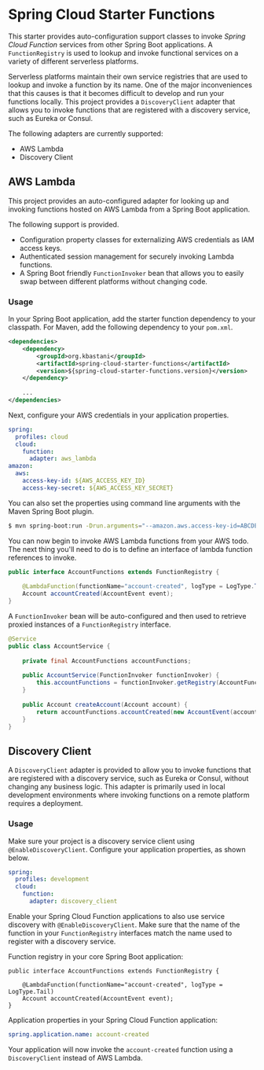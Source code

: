 # Spring Cloud Starter Functions

This starter provides auto-configuration support classes to invoke _Spring Cloud Function_ services from other Spring Boot applications. A `FunctionRegistry` is used to lookup and invoke functional services on a variety of different serverless platforms.

Serverless platforms maintain their own service registries that are used to lookup and invoke a function by its name. One of the major inconveniences that this causes is that it becomes difficult to develop and run your functions locally. This project provides a `DiscoveryClient` adapter that allows you to invoke functions that are registered with a discovery service, such as Eureka or Consul.

The following adapters are currently supported:

- AWS Lambda
- Discovery Client

## AWS Lambda

This project provides an auto-configured adapter for looking up and invoking functions hosted on AWS Lambda from a Spring Boot application.

The following support is provided.

* Configuration property classes for externalizing AWS credentials as IAM access keys.
* Authenticated session management for securely invoking Lambda functions.
* A Spring Boot friendly `FunctionInvoker` bean that allows you to easily swap between different platforms without changing code.

### Usage

In your Spring Boot application, add the starter function dependency to your classpath. For Maven, add the following dependency to your `pom.xml`.

```xml
<dependencies>
    <dependency>
        <groupId>org.kbastani</groupId>
        <artifactId>spring-cloud-starter-functions</artifactId>
        <version>${spring-cloud-starter-functions.version}</version>
    </dependency>
    
    ...
</dependencies>
```

Next, configure your AWS credentials in your application properties.

```yaml
spring:
  profiles: cloud
  cloud:
    function:
      adapter: aws_lambda
amazon:
  aws:
    access-key-id: ${AWS_ACCESS_KEY_ID}
    access-key-secret: ${AWS_ACCESS_KEY_SECRET}
```

You can also set the properties using command line arguments with the Maven Spring Boot plugin.

```bash
$ mvn spring-boot:run -Drun.arguments="--amazon.aws.access-key-id=ABCDEFG,--amazon.aws.access-key-secret=ZYXKGFWG"
```

You can now begin to invoke AWS Lambda functions from your AWS todo. The next thing you'll need to do is to define an interface of lambda function references to invoke.

```java
public interface AccountFunctions extends FunctionRegistry {
    
    @LambdaFunction(functionName="account-created", logType = LogType.Tail)
    Account accountCreated(AccountEvent event);
}
```

A `FunctionInvoker` bean will be auto-configured and then used to retrieve proxied instances of a `FunctionRegistry` interface.

```java
@Service
public class AccountService {
	
    private final AccountFunctions accountFunctions;
	
    public AccountService(FunctionInvoker functionInvoker) {
        this.accountFunctions = functionInvoker.getRegistry(AccountFunctions.class);
    }
    
    public Account createAccount(Account account) {
        return accountFunctions.accountCreated(new AccountEvent(account));
    }
}
```

## Discovery Client

A `DiscoveryClient` adapter is provided to allow you to invoke functions that are registered with a discovery service, such as Eureka or Consul, without changing any business logic. This adapter is primarily used in local development environments where invoking functions on a remote platform requires a deployment.

### Usage

Make sure your project is a discovery service client using `@EnableDiscoveryClient`. Configure your application properties, as shown below.

```yaml
spring:
  profiles: development
  cloud:
    function:
      adapter: discovery_client
 ```

Enable your Spring Cloud Function applications to also use service discovery with `@EnableDiscoveryClient`. Make sure that the name of the function in your `FunctionRegistry` interfaces match the name used to register with a discovery service.

Function registry  in your core Spring Boot application:

    public interface AccountFunctions extends FunctionRegistry {
        
        @LambdaFunction(functionName="account-created", logType = LogType.Tail)
        Account accountCreated(AccountEvent event);
    }

Application properties in your Spring Cloud Function application:

```yaml
spring.application.name: account-created
 ```
 
 Your application will now invoke the `account-created` function using a `DiscoveryClient` instead of AWS Lambda.